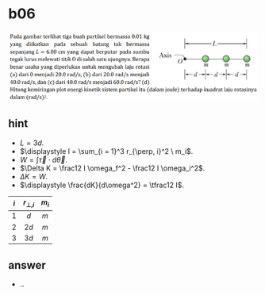 # b06
![](../img/b06.png)


## hint
+ $L = 3d$.
+ $\displaystyle I = \sum_{i = 1}^3 r_{\perp, i}^2 \ m_i$.
+ $\displaystyle W = \int \vec{\tau} \cdot d\vec{\theta}$.
+ $\Delta K = \frac12 I \omega_f^2 - \frac12 I \omega_i^2$.
+ $\Delta K = W$.
+ $\displaystyle \frac{dK}{d\omega^2} = \tfrac12 I$.

$i$ | $r_{\perp, i}$ | $m_i$
:-: | :-: | :-:
1 |  $d$ | $m$
2 | $2d$ | $m$
3 | $3d$ | $m$


## answer
+ ..